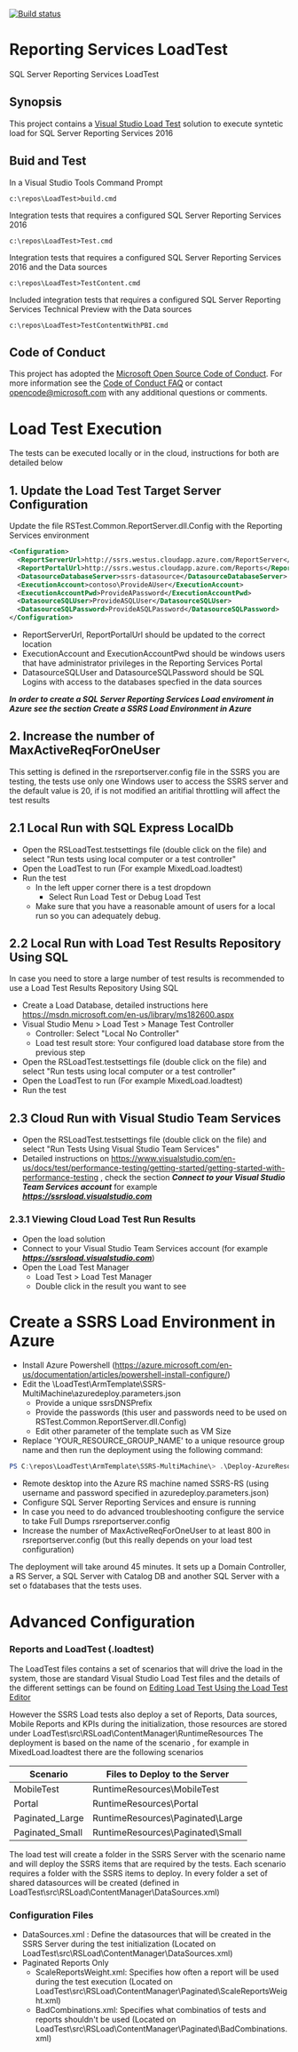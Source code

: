 [![Build status](https://ci.appveyor.com/api/projects/status/github/microsoft/reportingservicestools?branch=master&svg=true)](https://ci.appveyor.com/project/jtarquino/reportingservicestools)
# Reporting Services LoadTest
SQL Server Reporting Services LoadTest 

## Synopsis
This project contains a [Visual Studio Load Test](https://www.visualstudio.com/en-us/docs/test/performance-testing/getting-started/getting-started-with-performance-testing) solution to execute syntetic load for SQL Server Reporting Services 2016 

## Buid and Test
In a Visual Studio Tools Command Prompt
```
c:\repos\LoadTest>build.cmd
```
Integration tests that requires a configured SQL Server Reporting Services 2016
```
c:\repos\LoadTest>Test.cmd
```
Integration tests that requires a configured SQL Server Reporting Services 2016 and the Data sources
```
c:\repos\LoadTest>TestContent.cmd
```
Included integration tests that requires a configured SQL Server Reporting Services Technical Preview with the Data sources
```
c:\repos\LoadTest>TestContentWithPBI.cmd
```
## Code of Conduct

This project has adopted the [Microsoft Open Source Code of Conduct](https://opensource.microsoft.com/codeofconduct/). For more information see the [Code of Conduct FAQ](https://opensource.microsoft.com/codeofconduct/faq/) or contact [opencode@microsoft.com](mailto:opencode@microsoft.com) with any additional questions or comments.

# Load Test Execution 
The tests can be executed locally or in the cloud, instructions for both are detailed below

## 1. Update the Load Test Target Server Configuration
Update the file RSTest.Common.ReportServer.dll.Config with the Reporting Services environment
```xml
<Configuration>
  <ReportServerUrl>http://ssrs.westus.cloudapp.azure.com/ReportServer</ReportServerUrl>
  <ReportPortalUrl>http://ssrs.westus.cloudapp.azure.com/Reports</ReportPortalUrl>
  <DatasourceDatabaseServer>ssrs-datasource</DatasourceDatabaseServer>
  <ExecutionAccount>contoso\ProvideAUser</ExecutionAccount>
  <ExecutionAccountPwd>ProvideAPassword</ExecutionAccountPwd>
  <DatasourceSQLUser>ProvideASQLUser</DatasourceSQLUser>
  <DatasourceSQLPassword>ProvideASQLPassword</DatasourceSQLPassword>
</Configuration>
```
* ReportServerUrl, ReportPortalUrl should be updated to the correct location 
* ExecutionAccount and ExecutionAccountPwd should be windows users that have administrator privileges in the Reporting Services Portal
* DatasourceSQLUser and DatasourceSQLPassword should be SQL Logins with access to the databases specfied in the data sources

***In order to create a SQL Server Reporting Services Load enviroment in Azure see the section Create a SSRS Load Environment in Azure*** 

## 2. Increase the number of MaxActiveReqForOneUser
This setting is defined in the rsreportserver.config file in the SSRS you are testing, the tests use only one Windows user to access the SSRS server and the default value is 20, if is not modified an aritifial throttling will affect the test results 

## 2.1 Local Run with SQL Express LocalDb
* Open the RSLoadTest.testsettings file (double click on the file) and select "Run tests using local computer or a test controller"
* Open the LoadTest to run (For example MixedLoad.loadtest)
* Run the test
    * In the left upper corner there is a test dropdown
        * Select Run Load Test or Debug Load Test
    * Make sure that you have a reasonable amount of users for a local run so you can adequately debug.

## 2.2 Local Run with Load Test Results Repository Using SQL
In case you need to store a large number of test results is recommended to use a Load Test Results Repository Using SQL 
* Create a Load Database, detailed instructions here https://msdn.microsoft.com/en-us/library/ms182600.aspx
* Visual Studio Menu > Load Test > Manage Test Controller
    * Controller: Select "Local No Controller"
    * Load test result store: Your configured load database store from the previous step
* Open the RSLoadTest.testsettings file (double click on the file) and select "Run tests using local computer or a test controller"
* Open the LoadTest to run (For example MixedLoad.loadtest)
* Run the test

## 2.3 Cloud Run with Visual Studio Team Services
* Open the RSLoadTest.testsettings file (double click on the file) and select "Run Tests Using Visual Studio Team Services"
* Detailed instructions on https://www.visualstudio.com/en-us/docs/test/performance-testing/getting-started/getting-started-with-performance-testing , check the section ***Connect to your Visual Studio Team Services account*** for example ***https://ssrsload.visualstudio.com***

### 2.3.1 Viewing Cloud Load Test Run Results
* Open the load solution
* Connect to your Visual Studio Team Services account (for example ***https://ssrsload.visualstudio.com***)
* Open the Load Test Manager
    * Load Test > Load Test Manager
    * Double click in the result you want to see


# Create a SSRS Load Environment in Azure 
* Install Azure Powershell (https://azure.microsoft.com/en-us/documentation/articles/powershell-install-configure/)
* Edit the \LoadTest\ArmTemplate\SSRS-MultiMachine\azuredeploy.parameters.json
    * Provide a unique ssrsDNSPrefix
    * Provide the passwords (this user and passwords need to be used on RSTest.Common.ReportServer.dll.Config)
    * Edit other parameter of the template such as VM Size
* Replace 'YOUR_RESOURCE_GROUP_NAME' to a unique resource group name and then run the deployment using the following command:
```powershell
PS C:\repos\LoadTest\ArmTemplate\SSRS-MultiMachine\> .\Deploy-AzureResourceGroup.ps1 -ResourceGroupName 'YOUR_RESOURCE_GROUP_NAME' -ResourceGroupLocation 'westus2' -TemplateFile azuredeploy.json -TemplateParametersFile azuredeploy.parameters.json
```            
* Remote desktop into the Azure RS machine named SSRS-RS (using username and password specified in azuredeploy.parameters.json)
* Configure SQL Server Reporting Services and ensure is running
* In case you need to do advanced troubleshooting configure the service to take Full Dumps rsreportserver.config
            <Add Key="WatsonFlags" Value="0x0430" />      
* Increase the number of MaxActiveReqForOneUser to at least 800 in rsreportserver.config (but this really depends on your load test configuration)
            <Add Key="MaxActiveReqForOneUser" Value="800" />       

The deployment will take around 45 minutes. It sets up a Domain Controller, a RS Server, a SQL Server with Catalog DB and another SQL Server with a set o fdatabases that the tests uses.      


# Advanced Configuration

### Reports and LoadTest (.loadtest)
The LoadTest files contains a set of scenarios that will drive the load in the system, those are standard Visual Studio Load Test files and the details of the different settings can be found on [Editing Load Test Using the Load Test Editor](https://msdn.microsoft.com/en-us/library/ff406975(v=vs.140).aspx)

However the SSRS Load tests also deploy a set of Reports, Data sources, Mobile Reports and KPIs during the initialization, those resources are stored under LoadTest\src\RSLoad\ContentManager\RuntimeResources
The deployment is based on the name of the scenario , for example in MixedLoad.loadtest there are the following scenarios

|Scenario|Files to Deploy to the Server|
|-------|-----------|
|MobileTest|RuntimeResources\MobileTest|
|Portal|RuntimeResources\Portal|
|Paginated_Large|RuntimeResources\Paginated\Large|
|Paginated_Small|RuntimeResources\Paginated\Small|

The load test will create a folder in the SSRS Server with the scenario name and will deploy the SSRS items that are required by the tests.
Each scenario requires a folder with the SSRS items to deploy.
In every folder a set of shared datasources will be created (defined in LoadTest\src\RSLoad\ContentManager\DataSources.xml)

### Configuration Files
* DataSources.xml : Define the datasources that will be created in the SSRS Server during the test initialization (Located on LoadTest\src\RSLoad\ContentManager\DataSources.xml)
* Paginated Reports Only 
  * ScaleReportsWeight.xml: Specifies how often a report will be used during the test execution (Located on LoadTest\src\RSLoad\ContentManager\Paginated\ScaleReportsWeight.xml)
  * BadCombinations.xml:  Specifies what combinatios of tests and reports shouldn't be used (Located on LoadTest\src\RSLoad\ContentManager\Paginated\BadCombinations.xml)

